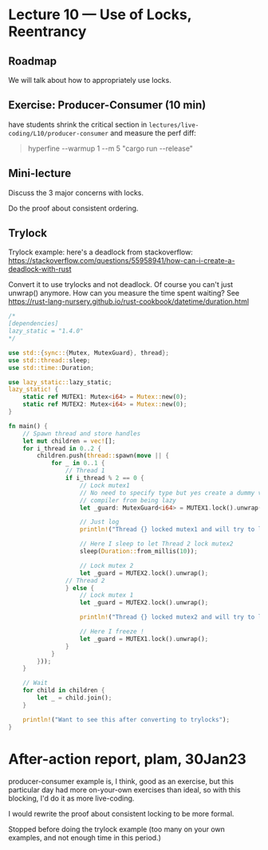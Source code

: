 # Lecture 10 — Use of Locks, Reentrancy

## Roadmap

We will talk about how to appropriately use locks.

## Exercise: Producer-Consumer (10 min)

have students shrink the critical section in
`lectures/live-coding/L10/producer-consumer` and measure the perf diff:

> hyperfine --warmup 1 --m 5 "cargo run --release"

## Mini-lecture

Discuss the 3 major concerns with locks.

Do the proof about consistent ordering.

## Trylock

Trylock example: here's a deadlock from stackoverflow:
https://stackoverflow.com/questions/55958941/how-can-i-create-a-deadlock-with-rust

Convert it to use trylocks and not deadlock. Of course you can't just unwrap()
anymore. How can you measure the time spent waiting? See
https://rust-lang-nursery.github.io/rust-cookbook/datetime/duration.html


```rust
/*
[dependencies]
lazy_static = "1.4.0"
*/

use std::{sync::{Mutex, MutexGuard}, thread};
use std::thread::sleep;
use std::time::Duration;

use lazy_static::lazy_static;
lazy_static! {
    static ref MUTEX1: Mutex<i64> = Mutex::new(0);
    static ref MUTEX2: Mutex<i64> = Mutex::new(0);
}

fn main() {
    // Spawn thread and store handles
    let mut children = vec![];
    for i_thread in 0..2 {
        children.push(thread::spawn(move || {
            for _ in 0..1 {
                // Thread 1
                if i_thread % 2 == 0 {
                    // Lock mutex1
                    // No need to specify type but yes create a dummy variable to prevent rust
                    // compiler from being lazy
                    let _guard: MutexGuard<i64> = MUTEX1.lock().unwrap();

                    // Just log
                    println!("Thread {} locked mutex1 and will try to lock the mutex2, after a nap !", i_thread);

                    // Here I sleep to let Thread 2 lock mutex2
                    sleep(Duration::from_millis(10));

                    // Lock mutex 2
                    let _guard = MUTEX2.lock().unwrap();
                // Thread 2
                } else {
                    // Lock mutex 1
                    let _guard = MUTEX2.lock().unwrap();

                    println!("Thread {} locked mutex2 and will try to lock the mutex1", i_thread);

                    // Here I freeze !
                    let _guard = MUTEX1.lock().unwrap();
                }
            }
        }));
    }

    // Wait
    for child in children {
        let _ = child.join();
    }

    println!("Want to see this after converting to trylocks");
}
```

# After-action report, plam, 30Jan23

producer-consumer example is, I think, good as an exercise, but this particular day had more on-your-own exercises than ideal, so with this blocking, I'd do it as more live-coding.

I would rewrite the proof about consistent locking to be more formal.

Stopped before doing the trylock example (too many on your own examples, and not enough time in this period.)
